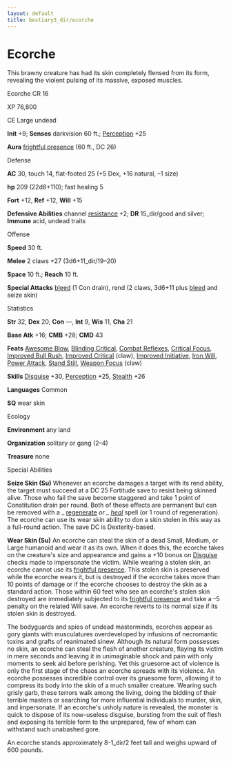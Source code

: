 ```yaml
---
layout: default
title: bestiary3_dir/ecorche
---
```

# Ecorche

This brawny creature has had its skin completely flensed from its form, revealing the violent pulsing of its massive, exposed muscles.

Ecorche CR 16

XP 76,800

CE Large undead

**Init** +9; **Senses** darkvision 60 ft.; [Perception](skills_dir/perception#_perception) +25

**Aura** [frightful presence](monsters_dir/universalMonsterRules#_frightful-presence) (60 ft., DC 26)

Defense

**AC** 30, touch 14, flat-footed 25 (+5 Dex, +16 natural, –1 size)

**hp** 209 (22d8+110); fast healing 5

**Fort** +12, **Ref** +12, **Will** +15

**Defensive Abilities** channel [resistance](monsters_dir/universalMonsterRules#_resistance) +2; **DR** 15_dir/good and silver; **Immune** acid, undead traits

Offense

**Speed** 30 ft.

**Melee** 2 claws +27 (3d6+11_dir/19–20)

**Space** 10 ft.; **Reach** 10 ft.

**Special Attacks** [bleed](monsters_dir/universalMonsterRules#_bleed) (1 Con drain), rend (2 claws, 3d6+11 plus [bleed](monsters_dir/universalMonsterRules#_bleed) and seize skin)

Statistics

**Str** 32, **Dex** 20, **Con** —, **Int** 9, **Wis** 11, **Cha** 21

**Base Atk** +16; **CMB** +28; **CMD** 43

**Feats** [Awesome Blow](monsters_dir/monsterFeats#_awesome-blow), [Blinding Critical](feats#_blinding-critical), [Combat Reflexes](feats#_combat-reflexes), [Critical Focus](feats#_critical-focus), [Improved Bull Rush](feats#_improved-bull-rush), [Improved Critical](feats#_improved-critical) (claw), [Improved Initiative](feats#_improved-initiative), [Iron Will](feats#_iron-will), [Power Attack](feats#_power-attack), [Stand Still](feats#_stand-still), [Weapon Focus](feats#_weapon-focus) (claw)

**Skills** [Disguise](skills_dir/disguise#_disguise) +30, [Perception](skills_dir/perception#_perception) +25, [Stealth](skills_dir/stealth#_stealth) +26

**Languages** Common

**SQ** wear skin

Ecology

**Environment** any land

**Organization** solitary or gang (2–4)

**Treasure** none

Special Abilities

**Seize Skin (Su)** Whenever an ecorche damages a target with its rend ability, the target must succeed at a DC 25 Fortitude save to resist being skinned alive. Those who fail the save become staggered and take 1 point of Constitution drain per round. Both of these effects are permanent but can be removed with a _ [regenerate](spells_dir/regenerate#_regenerate) _or _ [heal](spells_dir/heal#_heal)_ spell (or 1 round of regeneration). The ecorche can use its wear skin ability to don a skin stolen in this way as a full-round action. The save DC is Dexterity-based.

**Wear Skin (Su)** An ecorche can steal the skin of a dead Small, Medium, or Large humanoid and wear it as its own. When it does this, the ecorche takes on the creature's size and appearance and gains a +10 bonus on [Disguise](skills_dir/disguise#_disguise) checks made to impersonate the victim. While wearing a stolen skin, an ecorche cannot use its [frightful presence](monsters_dir/universalMonsterRules#_frightful-presence). This stolen skin is preserved while the ecorche wears it, but is destroyed if the ecorche takes more than 10 points of damage or if the ecorche chooses to destroy the skin as a standard action. Those within 60 feet who see an ecorche's stolen skin destroyed are immediately subjected to its [frightful presence](monsters_dir/universalMonsterRules#_frightful-presence) and take a –5 penalty on the related Will save. An ecorche reverts to its normal size if its stolen skin is destroyed.

The bodyguards and spies of undead masterminds, ecorches appear as gory giants with musculatures overdeveloped by infusions of necromantic toxins and grafts of reanimated sinew. Although its natural form possesses no skin, an ecorche can steal the flesh of another creature, flaying its victim in mere seconds and leaving it in unimaginable shock and pain with only moments to seek aid before perishing. Yet this gruesome act of violence is only the first stage of the chaos an ecorche spreads with its violence. An ecorche possesses incredible control over its gruesome form, allowing it to compress its body into the skin of a much smaller creature. Wearing such grisly garb, these terrors walk among the living, doing the bidding of their terrible masters or searching for more influential individuals to murder, skin, and impersonate. If an ecorche's unholy nature is revealed, the monster is quick to dispose of its now-useless disguise, bursting from the suit of flesh and exposing its terrible form to the unprepared, few of whom can withstand such unabashed gore.

An ecorche stands approximately 8-1_dir/2 feet tall and weighs upward of 600 pounds.

